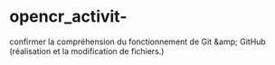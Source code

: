 # opencr_activit-
confirmer la compréhension du fonctionnement de Git &amp;amp; GitHub (réalisation et la modification de fichiers.)
